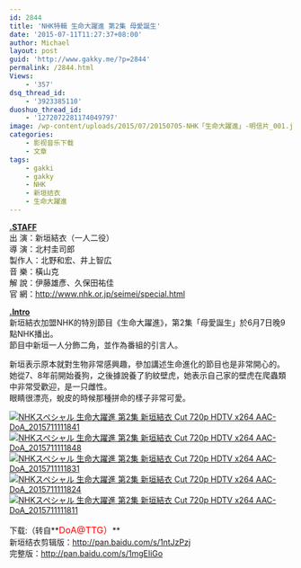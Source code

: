 ```yaml
---
id: 2844
title: 'NHK特輯 生命大躍進 第2集 母愛誕生'
date: '2015-07-11T11:27:37+08:00'
author: Michael
layout: post
guid: 'http://www.gakky.me/?p=2844'
permalink: /2844.html
Views:
    - '357'
dsq_thread_id:
    - '3923385110'
duoshuo_thread_id:
    - '1272072281174049797'
image: /wp-content/uploads/2015/07/20150705-NHK「生命大躍進」-明信片_001.jpg
categories:
    - 影视音乐下载
    - 文章
tags:
    - gakki
    - gakky
    - NHK
    - 新垣结衣
    - 生命大躍進
---
```


<u>**.STAFF**</u>  
出 演：新垣結衣（一人二役）  
導 演：北村圭司郎  
製作人：北野和宏、井上智広  
音 樂：橫山克  
解 說：伊藤雄彥、久保田祐佳  
官 網：<http://www.nhk.or.jp/seimei/special.html>

<u>**.Intro**</u>  
新垣結衣加盟NHK的特別節目《生命大躍進》，第2集「母愛誕生」於6月7日晚9點NHK播出。  
節目中新垣一人分飾二角，並作為番組的引言人。

新垣表示原本就對生物非常感興趣，參加講述生命進化的節目也是非常開心的。  
她從7、8年前開始養狗，之後據說養了豹紋壁虎，她表示自己家的壁虎在爬蟲類中非常受歡迎，是一只雌性。  
眼睛很漂亮，蛻皮的時候那種拼命的樣子非常可愛。

[![NHKスペシャル 生命大躍進 第2集 新垣結衣 Cut 720p HDTV x264 AAC-DoA_2015711111841](http://www.yui-aragaki.org/wp-content/uploads/2015/07/NHKスペシャル-生命大躍進-第2集-新垣結衣-Cut-720p-HDTV-x264-AAC-DoA_2015711111841.jpg)](http://www.yui-aragaki.org/wp-content/uploads/2015/07/NHKスペシャル-生命大躍進-第2集-新垣結衣-Cut-720p-HDTV-x264-AAC-DoA_2015711111841.jpg "NHKスペシャル 生命大躍進 第2集 新垣結衣 Cut 720p HDTV x264 AAC-DoA_2015711111841") [![NHKスペシャル 生命大躍進 第2集 新垣結衣 Cut 720p HDTV x264 AAC-DoA_2015711111848](http://www.yui-aragaki.org/wp-content/uploads/2015/07/NHKスペシャル-生命大躍進-第2集-新垣結衣-Cut-720p-HDTV-x264-AAC-DoA_2015711111848.jpg)](http://www.yui-aragaki.org/wp-content/uploads/2015/07/NHKスペシャル-生命大躍進-第2集-新垣結衣-Cut-720p-HDTV-x264-AAC-DoA_2015711111848.jpg "NHKスペシャル 生命大躍進 第2集 新垣結衣 Cut 720p HDTV x264 AAC-DoA_2015711111848") [![NHKスペシャル 生命大躍進 第2集 新垣結衣 Cut 720p HDTV x264 AAC-DoA_2015711111831](http://www.yui-aragaki.org/wp-content/uploads/2015/07/NHKスペシャル-生命大躍進-第2集-新垣結衣-Cut-720p-HDTV-x264-AAC-DoA_2015711111831.jpg)](http://www.yui-aragaki.org/wp-content/uploads/2015/07/NHKスペシャル-生命大躍進-第2集-新垣結衣-Cut-720p-HDTV-x264-AAC-DoA_2015711111831.jpg "NHKスペシャル 生命大躍進 第2集 新垣結衣 Cut 720p HDTV x264 AAC-DoA_2015711111831") [![NHKスペシャル 生命大躍進 第2集 新垣結衣 Cut 720p HDTV x264 AAC-DoA_2015711111824](http://www.yui-aragaki.org/wp-content/uploads/2015/07/NHKスペシャル-生命大躍進-第2集-新垣結衣-Cut-720p-HDTV-x264-AAC-DoA_2015711111824.jpg)](http://www.yui-aragaki.org/wp-content/uploads/2015/07/NHKスペシャル-生命大躍進-第2集-新垣結衣-Cut-720p-HDTV-x264-AAC-DoA_2015711111824.jpg "NHKスペシャル 生命大躍進 第2集 新垣結衣 Cut 720p HDTV x264 AAC-DoA_2015711111824") [![NHKスペシャル 生命大躍進 第2集 新垣結衣 Cut 720p HDTV x264 AAC-DoA_2015711111811](http://www.yui-aragaki.org/wp-content/uploads/2015/07/NHKスペシャル-生命大躍進-第2集-新垣結衣-Cut-720p-HDTV-x264-AAC-DoA_2015711111811.jpg)](http://www.yui-aragaki.org/wp-content/uploads/2015/07/NHKスペシャル-生命大躍進-第2集-新垣結衣-Cut-720p-HDTV-x264-AAC-DoA_2015711111811.jpg "NHKスペシャル 生命大躍進 第2集 新垣結衣 Cut 720p HDTV x264 AAC-DoA_2015711111811")

下载:（转自**<span style="font-size: medium;"><span style="color: red;">DoA@TTG）</span></span>**  
新垣结衣剪辑版：<http://pan.baidu.com/s/1ntJzPzj>  
完整版：<http://pan.baidu.com/s/1mgEIiGo>